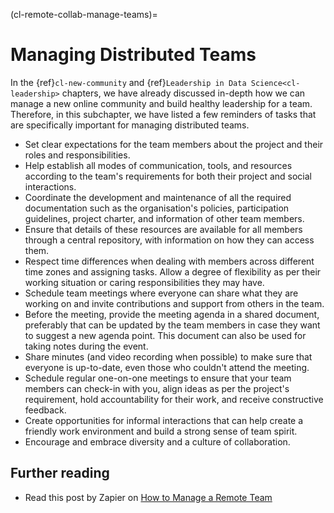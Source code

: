 (cl-remote-collab-manage-teams)=
# Managing Distributed Teams

In the {ref}`cl-new-community` and {ref}`Leadership in Data Science<cl-leadership>` chapters, we have already discussed in-depth how we can manage a new online community and build healthy leadership for a team. Therefore, in this subchapter, we have listed a few reminders of tasks that are specifically important for managing distributed teams.

- Set clear expectations for the team members about the project and their roles and responsibilities.
- Help establish all modes of communication, tools, and resources according to the team's requirements for both their project and social interactions.
- Coordinate the development and maintenance of all the required documentation such as the organisation's policies, participation guidelines, project charter, and information of other team members.
- Ensure that details of these resources are available for all members through a central repository, with information on how they can access them.
- Respect time differences when dealing with members across different time zones and assigning tasks. Allow a degree of flexibility as per their working situation or caring responsibilities they may have.
- Schedule team meetings where everyone can share what they are working on and invite contributions and support from others in the team.
- Before the meeting, provide the meeting agenda in a shared document, preferably that can be updated by the team members in case they want to suggest a new agenda point. This document can also be used for taking notes during the event.
- Share minutes (and video recording when possible) to make sure that everyone is up-to-date, even those who couldn't attend the meeting.
- Schedule regular one-on-one meetings to ensure that your team members can check-in with you, align ideas as per the project's requirement, hold accountability for their work, and receive constructive feedback.
- Create opportunities for informal interactions that can help create a friendly work environment and build a strong sense of team spirit.
- Encourage and embrace diversity and a culture of collaboration.

## Further reading

- Read this post by Zapier on [How to Manage a Remote Team](https://zapier.com/learn/remote-work/how-manage-remote-team/)
